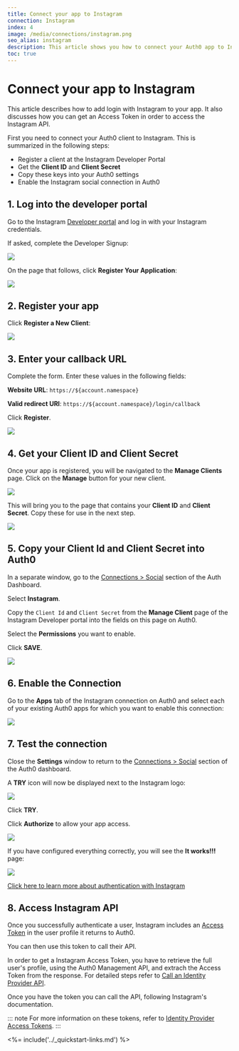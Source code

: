 ```yaml
---
title: Connect your app to Instagram
connection: Instagram
index: 4
image: /media/connections/instagram.png
seo_alias: instagram
description: This article shows you how to connect your Auth0 app to Instagram. You will need to generate keys, copy these into your Auth0 settings, and enable the connection.
toc: true
---
```

# Connect your app to Instagram

This article describes how to add login with Instagram to your app. It also discusses how you can get an Access Token in order to access the Instagram API.

First you need to connect your Auth0 client to Instagram. This is summarized in the following steps:

- Register a client at the Instagram Developer Portal
- Get the **Client ID** and **Client Secret**
- Copy these keys into your Auth0 settings
- Enable the Instagram social connection in Auth0

## 1. Log into the developer portal

Go to the Instagram [Developer portal](http://instagram.com/developer) and log in with your Instagram credentials. 

If asked, complete the Developer Signup:

![](/media/articles/connections/social/instagram/instagram-devportal-0.png)

On the page that follows, click **Register Your Application**:

![](/media/articles/connections/social/instagram/instagram-devportal-1.png)

## 2. Register your app

Click **Register a New Client**:

![](/media/articles/connections/social/instagram/instagram-devportal-2.png)

## 3. Enter your callback URL

Complete the form. Enter these values in the following fields:

**Website URL**: `https://${account.namespace}`

**Valid redirect URI**: `https://${account.namespace}/login/callback`
  
Click **Register**.

![](/media/articles/connections/social/instagram/instagram-devportal-3.png)

## 4. Get your Client ID and Client Secret

Once your app is registered, you will be navigated to the **Manage Clients** page. Click on the **Manage** button for your new client.

![](/media/articles/connections/social/instagram/instagram-devportal-4.png)

This will bring you to the page that contains your **Client ID** and **Client Secret**. Copy these for use in the next step.

![](/media/articles/connections/social/instagram/instagram-devportal-4-1.png)

## 5. Copy your **Client Id** and **Client Secret** into Auth0

In a separate window, go to the [Connections > Social](${manage_url}/#/connections/social) section of the Auth Dashboard. 

Select **Instagram**. 

Copy the `Client Id` and `Client Secret` from the **Manage Client** page of the Instagram Developer portal into the fields on this page on Auth0.

Select the **Permissions** you want to enable.

Click **SAVE**.

![](/media/articles/connections/social/instagram/instagram-devportal-5.png)

## 6. Enable the Connection

Go to the **Apps** tab of the Instagram connection on Auth0 and select each of your existing Auth0 apps for which you want to enable this connection:

![](/media/articles/connections/social/instagram/instagram-devportal-6.png)

## 7. Test the connection

Close the **Settings** window to return to the [Connections > Social](${manage_url}/#/connections/social) section of the Auth0 dashboard.

A **TRY** icon will now be displayed next to the Instagram logo:

![](/media/articles/connections/social/instagram/instagram-devportal-7.png)

Click **TRY**.

Click **Authorize** to allow your app access.

![](/media/articles/connections/social/instagram/instagram-devportal-7a.png)

If you have configured everything correctly, you will see the **It works!!!** page:

![](/media/articles/connections/social/instagram/instagram-devportal-7b.png)

[Click here to learn more about authentication with Instagram](https://www.instagram.com/developer/authentication/)

## 8. Access Instagram API

Once you successfully authenticate a user, Instagram includes an [Access Token](/tokens/access-token) in the user profile it returns to Auth0. 

You can then use this token to call their API.

In order to get a Instagram Access Token, you have to retrieve the full user's profile, using the Auth0 Management API, and extrach the Access Token from the response. For detailed steps refer to [Call an Identity Provider API](/connections/calling-an-external-idp-api).

Once you have the token you can call the API, following Instagram's documentation.

::: note
For more information on these tokens, refer to [Identity Provider Access Tokens](/tokens/idp).
:::

<%= include('../_quickstart-links.md') %>
